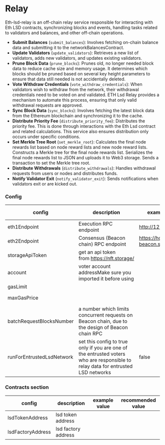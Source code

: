 # Relay

Eth-lsd-relay is an off-chain relay service responsible for interacting with Eth LSD contracts, synchronizing blocks and events, handling tasks related to validators and balances, and other off-chain operations.

- **Submit Balances** (`submit_balances`): Involves fetching on-chain balance data and submitting it to the networkBalancesContract.
- **Update Validators** (`update_validators`): Retrieves a new list of validators, adds new validators, and updates existing validators.
- **Prune Block Data** (`prune_blocks`): Prunes old, no longer needed block data to reduce cache size and memory usage. It determines which blocks should be pruned based on several key height parameters to ensure that data still needed is not accidentally deleted.
- **Vote Withdraw Credentials** (`vote_withdraw_credentials`): When validators wish to withdraw from the network, their withdrawal credentials need to be voted on and validated. ETH Lsd Relay provides a mechanism to automate this process, ensuring that only valid withdrawal requests are approved.
- **Sync Block Data** (`sync_blocks`): Involves fetching the latest block data from the Ethereum blockchain and synchronizing it to the cache.
- **Distribute Priority Fee** (`distribute_priority_fee`): Distributes the priority fee. This is done through interactions with the Eth Lsd contract and related calculations. This service also ensures distribution only occurs under specific conditions.
- **Set Merkle Tree Root** (`set_merkle_root`): Calculates the final node rewards list based on node reward lists and new node reward lists. Constructs a Merkle tree for the final node rewards list. Serializes the final node rewards list to JSON and uploads it to Web3 storage. Sends a transaction to set the Merkle tree root.
- **Distribute Withdrawals** (`distribute_withdrawals`): Handles withdrawal requests from users or nodes and distributes funds.
- **Notify Validator Exit** (`notify_validator_exit`): Sends notifications when validators exit or are kicked out.

### Config

| config | description | example value | recommended value |
| --- | --- | --- | --- |
| eth1Endpoint | Execution RPC endpoint | http://127.0.0.1:8545 |  |
| eth2Endpoint | Consensus (Beacon chain) RPC endpoint | https://holesky-beacon.stafi.io |  |
| storageApiToken | get an api token from https://nft.storage/ |  |  |
| account | voter account addressMake sure you imported it before using |  |  |
| gasLimit |  |  | 3000000 |
| maxGasPrice |  |  | 60000000000 (in wei) |
| batchRequestBlocksNumber | a number which limits concurrent requests on Beacon chain, due to the design of Beacon chain RPC |  | 32 |
| runForEntrustedLsdNetwork | set this config to true only if you are one of the entrusted voters who are responsible to relay data for entrusted LSD networks | false | false |

### Contracts section

| config | description | example value | recommended value |
| --- | --- | --- | --- |
| lsdTokenAddress | lsd token address |  |  |
| lsdFactoryAddress | lsd factory address |  |  |
